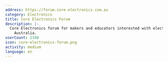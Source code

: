 ```yaml
---
address: https://forum.core-electronics.com.au
category: Electronics
title: Core Electronics Forum
description: |-
  Core Electronics forum for makers and educators interested with electronics around
    Australia.
userCount: 2340
icon: core-electronics-forum.png
activity: medium
language: en
---
```

